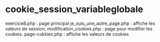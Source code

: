 # cookie_session_variableglobale

exercice8.php : page principal
je_suis_une_autre_page.php : affiche les valeurs de session;
modification_cookies.php : page pour modifier les cookies.
page-cokkies.php : affiche les valeurs de cookies
